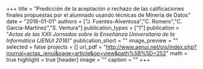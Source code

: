 +++
title = "Predicción de la aceptación o rechazo de las calificaciones finales propuestas por el alumnado usando técnicas de Minería de Datos"
date = "2016-01-01"
authors = ["J. Fuentes-Alventosa","C. Romero","C. García-Martínez","S. Ventura"]
publication_types = ["1"]
publication = "_Actas de las XXII Jornadas sobre la Enseñanza Universitaria de la Informática (JENUI 2016)_"
publication_short = ""
image_preview = ""
selected = false
projects = []
url_pdf = "http://www.aenui.net/ojs/index.php?journal=actas_jenui&page=article&op=view&path%5B%5D=252"
math = true
highlight = true
[header]
image = ""
caption = ""
+++

